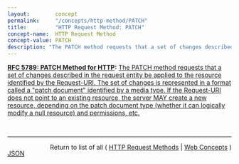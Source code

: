 ```yaml
---
layout:        concept
permalink:     "/concepts/http-method/PATCH"
title:         "HTTP Request Method: PATCH"
concept-name:  HTTP Request Method
concept-value: PATCH
description: "The PATCH method requests that a set of changes described in the request entity be applied to the resource identified by the Request-URI. The set of changes is represented in a format called a \"patch document\" identified by a media type. If the Request-URI does not point to an existing resource, the server MAY create a new resource, depending on the patch document type (whether it can logically modify a null resource) and permissions, etc."
---
```


**[RFC 5789: PATCH Method for HTTP](/specs/IETF/RFC/5789 "Several applications extending the Hypertext Transfer Protocol (HTTP) require a feature to do partial resource modification. The existing HTTP PUT method only allows a complete replacement of a document. This proposal adds a new HTTP method, PATCH, to modify an existing HTTP resource."):** [The PATCH method requests that a set of changes described in the request entity be applied to the resource identified by the Request-URI. The set of changes is represented in a format called a "patch document" identified by a media type. If the Request-URI does not point to an existing resource, the server MAY create a new resource, depending on the patch document type (whether it can logically modify a null resource) and permissions, etc.](http://tools.ietf.org/html/rfc5789#section-2 "Read documentation for HTTP Request Method &#34;PATCH&#34;")

<br/>
<hr/>

<p style="float : left"><a href="./PATCH.json" title="JSON representing this particular Web Concept value">JSON</a></p>
<p style="text-align: right">Return to list of all ( <a href="../http-methods">HTTP Request Methods</a> | <a href="../">Web Concepts</a> )</p>
